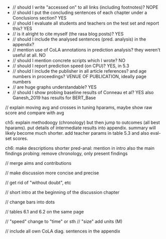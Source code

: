 - // should I write "accessed on" to all links (including footnotes)? NOPE
- // should I put the concluding sentences of each chapter under a Conclusions section? YES
- // should I evaluate all students and teachers on the test set and report this? YES
- // is it alright to cite myself (the rasa blog posts)? YES
- // should I include the analysed sentences (pred. analysis) in the appendix?
- // mention use of CoLA annotations in prediction analysis? they weren't useful at all. NO
- // should I mention concrete scripts which I wrote? NO
- // should I report prediction speed (on CPU)? YES, in 5.3
- // should I include the publisher in all article references? and age numbers in proceedings? VENUE OF PUBLICATION, ideally page numbers
- // are huge graphs understandable? YES
- // should I show probing baseline results of Conneau et al? YES also Ganesh_2019 has results for BERT_Base


// explain moving avg and crosses in tuning hparams, maybe show raw score and compare with avg

ch5: explain methodoogy (chronology) but then jump to outcomes (all best hparams). put details of intermediate results into appendix. summary will likely become much shorter. add teacher params in table 5.3 and also eval-set scores.

ch6: make descriptions shorter
pred-anal: mention in intro also the main findings
probing: remove chronology, only present findings


// merge aims and contributions

// make discussion more concise and precise

// get rid of "without doubt", etc

// short intro at the beginning of the discussion chapter

// change bars into dots

// tables 6.1 and 6.2 on the same page

// "speed" change to "time" or sth
// "size" add units (M)

// include all own CoLA diag. sentences in the appendix


